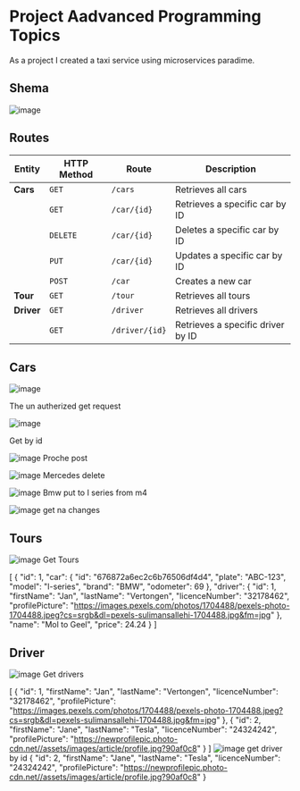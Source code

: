 
# Project Aadvanced Programming Topics

As a project I created a taxi service using microservices paradime.

## Shema

![image](https://github.com/user-attachments/assets/6bc8f141-649d-4983-b55a-fac40a8a83ee)

## Routes

| **Entity** | **HTTP Method** | **Route**          | **Description**                |
|------------|-----------------|--------------------|--------------------------------|
| **Cars**   | `GET`           | `/cars`            | Retrieves all cars             |
|            | `GET`           | `/car/{id}`        | Retrieves a specific car by ID |
|            | `DELETE`        | `/car/{id}`        | Deletes a specific car by ID   |
|            | `PUT`           | `/car/{id}`        | Updates a specific car by ID   |
|            | `POST`          | `/car`             | Creates a new car              |
| **Tour**   | `GET`           | `/tour`            | Retrieves all tours            |
| **Driver** | `GET`           | `/driver`          | Retrieves all drivers          |
|            | `GET`           | `/driver/{id}`     | Retrieves a specific driver by ID | 

## Cars

![image](https://github.com/user-attachments/assets/845fee79-d5a8-4c9d-88fa-7bb08782e88d)

The un autherized get request

![image](https://github.com/user-attachments/assets/1d72aac7-642e-44e6-be8d-3fd634f6c108)

Get by id

![image](https://github.com/user-attachments/assets/8ae1b4e8-82d0-4f15-9123-8da42738047c)
Proche post

![image](https://github.com/user-attachments/assets/83523d93-bf8f-493c-b821-6ee61de09add)
Mercedes delete

![image](https://github.com/user-attachments/assets/76f47bee-c2bb-4e7b-9cf7-d5e9d41d075b)
Bmw put to I series from m4

![image](https://github.com/user-attachments/assets/0d41ee42-57af-4484-a325-786f710a6dbe)
get na changes

## Tours

![image](https://github.com/user-attachments/assets/f9d1a6ec-80b9-4052-aa65-961ac9d85028)
Get Tours

[
    {
        "id": 1,
        "car": {
            "id": "676872a6ec2c6b76506df4d4",
            "plate": "ABC-123",
            "model": "I-series",
            "brand": "BMW",
            "odometer": 69
        },
        "driver": {
            "id": 1,
            "firstName": "Jan",
            "lastName": "Vertongen",
            "licenceNumber": "32178462",
            "profilePicture": "https://images.pexels.com/photos/1704488/pexels-photo-1704488.jpeg?cs=srgb&dl=pexels-sulimansallehi-1704488.jpg&fm=jpg"
        },
        "name": "Mol to Geel",
        "price": 24.24
    }
]

## Driver

![image](https://github.com/user-attachments/assets/d89060c9-785f-455b-bb84-7bea1702cf06)
Get drivers


[
    {
        "id": 1,
        "firstName": "Jan",
        "lastName": "Vertongen",
        "licenceNumber": "32178462",
        "profilePicture": "https://images.pexels.com/photos/1704488/pexels-photo-1704488.jpeg?cs=srgb&dl=pexels-sulimansallehi-1704488.jpg&fm=jpg"
    },
    {
        "id": 2,
        "firstName": "Jane",
        "lastName": "Tesla",
        "licenceNumber": "24324242",
        "profilePicture": "https://newprofilepic.photo-cdn.net//assets/images/article/profile.jpg?90af0c8"
    }
]
![image](https://github.com/user-attachments/assets/602c7f26-841a-4fa2-b7e6-0289d09fb1bf)
get driver by id
{
    "id": 2,
    "firstName": "Jane",
    "lastName": "Tesla",
    "licenceNumber": "24324242",
    "profilePicture": "https://newprofilepic.photo-cdn.net//assets/images/article/profile.jpg?90af0c8"
}

